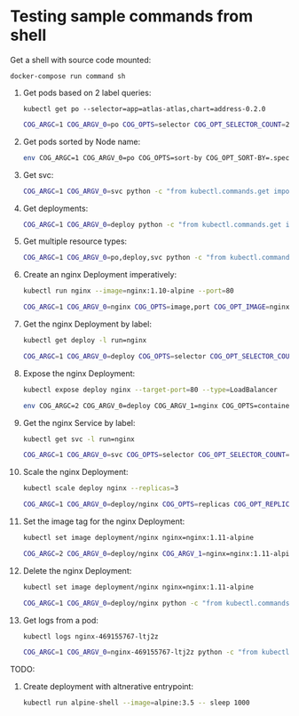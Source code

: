 # Testing sample commands from shell

Get a shell with source code mounted:
```
docker-compose run command sh
```

1.  Get pods based on 2 label queries:
    ```
    kubectl get po --selector=app=atlas-atlas,chart=address-0.2.0
    ```

    ```bash
    COG_ARGC=1 COG_ARGV_0=po COG_OPTS=selector COG_OPT_SELECTOR_COUNT=2 COG_OPT_SELECTOR_0=app=atlas-atlas COG_OPT_SELECTOR_1=chart=address-0.2.0 python -c "from kubectl.commands.get import Get;c=Get();c.execute()"
    ```

1.  Get pods sorted by Node name:

    ```bash
    env COG_ARGC=1 COG_ARGV_0=po COG_OPTS=sort-by COG_OPT_SORT-BY=.spec.nodeName python -c "from kubectl.commands.get import Get;c=Get();c.execute()"
    ```

1.  Get svc:

    ```bash
    COG_ARGC=1 COG_ARGV_0=svc python -c "from kubectl.commands.get import Get;c=Get();c.execute()"
    ```

1.  Get deployments:

    ```bash
    COG_ARGC=1 COG_ARGV_0=deploy python -c "from kubectl.commands.get import Get;c=Get();c.execute()"
    ```

1.  Get multiple resource types:

    ```bash
    COG_ARGC=1 COG_ARGV_0=po,deploy,svc python -c "from kubectl.commands.get import Get;c=Get();c.execute()"
    ```

1.  Create an nginx Deployment imperatively:

    ```bash
    kubectl run nginx --image=nginx:1.10-alpine --port=80
    ```

    ```bash
    COG_ARGC=1 COG_ARGV_0=nginx COG_OPTS=image,port COG_OPT_IMAGE=nginx:1.10-alpine COG_OPT_PORT=80 python -c "from kubectl.commands.run import Run;c=Run();c.execute()"
    ```

1.  Get the nginx Deployment by label:

    ```bash
    kubectl get deploy -l run=nginx
    ```

    ```bash
    COG_ARGC=1 COG_ARGV_0=deploy COG_OPTS=selector COG_OPT_SELECTOR_COUNT=1 COG_OPT_SELECTOR_0=run=nginx python -c "from kubectl.commands.get import Get;c=Get();c.execute()"
    ```

1.  Expose the nginx Deployment:

    ```bash
    kubectl expose deploy nginx --target-port=80 --type=LoadBalancer
    ```

    ```bash
    env COG_ARGC=2 COG_ARGV_0=deploy COG_ARGV_1=nginx COG_OPTS=container-port,type COG_OPT_CONTAINER-PORT=80 COG_OPT_TYPE=LoadBalancer python -c "from kubectl.commands.expose import Expose;c=Expose();c.execute()"
    ```

1.  Get the nginx Service by label:

    ```bash
    kubectl get svc -l run=nginx
    ```

    ```bash
    COG_ARGC=1 COG_ARGV_0=svc COG_OPTS=selector COG_OPT_SELECTOR_COUNT=1 COG_OPT_SELECTOR_0=run=nginx python -c "from kubectl.commands.get import Get;c=Get();c.execute()"
    ```


1.  Scale the nginx Deployment:

    ```bash
    kubectl scale deploy nginx --replicas=3
    ```

    ```bash
    COG_ARGC=1 COG_ARGV_0=deploy/nginx COG_OPTS=replicas COG_OPT_REPLICAS=4 python -c "from kubectl.commands.scale import Scale;c=Scale();c.execute()"
    ```

1.  Set the image tag for the nginx Deployment:

    ```bash
    kubectl set image deployment/nginx nginx=nginx:1.11-alpine
    ```

    ```bash
    COG_ARGC=2 COG_ARGV_0=deploy/nginx COG_ARGV_1=nginx=nginx:1.11-alpine COG_OPT_REPLICAS=4 python -c "from kubectl.commands.set_image import Set_image;c=Set_image();c.execute()"
    ```

1.  Delete the nginx Deployment:

    ```bash
    kubectl set image deployment/nginx nginx=nginx:1.11-alpine
    ```

    ```bash
    COG_ARGC=1 COG_ARGV_0=deploy/nginx python -c "from kubectl.commands.delete import Delete;c=Delete();c.execute()"
    ```

1.  Get logs from a pod:

    ```bash
    kubectl logs nginx-469155767-ltj2z
    ```

    ```bash
    COG_ARGC=1 COG_ARGV_0=nginx-469155767-ltj2z python -c "from kubectl.commands.logs import Logs;c=Logs();c.execute()"
    ```

TODO:

1.  Create deployment with altnerative entrypoint:

    ```bash
    kubectl run alpine-shell --image=alpine:3.5 -- sleep 1000
    ```